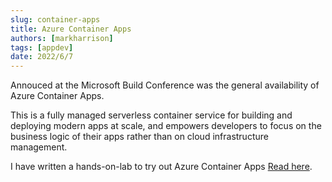 ```yaml
---
slug: container-apps
title: Azure Container Apps
authors: [markharrison]
tags: [appdev]
date: 2022/6/7
---
```


Annouced at the Microsoft Build Conference was the general availability of Azure Container Apps.  

This is a fully managed serverless container service for building and deploying modern apps at scale, and empowers developers to focus on the business logic of their apps rather than on cloud infrastructure management.

I have written a hands-on-lab to try out Azure Container Apps  [Read here](https://markharrison.io/lab-azure-container-apps).
